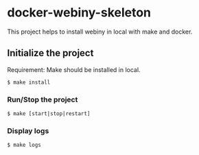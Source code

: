 # docker-webiny-skeleton
This project helps to install webiny in local with make and docker.
## Initialize the project
Requirement: Make should be installed in local.
```
$ make install 
```
### Run/Stop the project
```
$ make [start|stop|restart] 
```
### Display logs
```
$ make logs
```